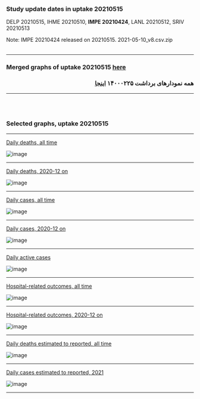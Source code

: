 ### Study update dates in uptake 20210515

DELP 20210515, IHME 20210510, **IMPE 20210424**, LANL 20210512, SRIV 20210513 

Note: IMPE 20210424 released on 20210515.
2021-05-10_v8.csv.zip 
<br/><br/>
****

### Merged graphs of uptake 20210515 [here](https://github.com/pourmalek/covir2/blob/main/20210515/graphs%20merged%20uptake%2020210515.pdf)

<div dir="rtl">
  
###  همه نمودارهای برداشت ۱۴۰۰۰۲۲۵ [اینجا](https://github.com/pourmalek/covir2/blob/main/20210515/graphs%20merged%20uptake%2020210515.pdf)
  
<div dir="ltr">

****

<br/><br/>


### Selected graphs, uptake 20210515

****

[Daily deaths, all time](https://github.com/pourmalek/covir2/blob/main/20210515/output/merge/graph%2011a%20COVID-19%20daily%20deaths%2C%20Iran%2C%20reference%20scenarios.pdf)

![image](https://user-images.githubusercontent.com/30849720/118417558-6e1abf00-b669-11eb-9875-9d3dbb648ee1.png)

****

[Daily deaths, 2020-12 on](https://github.com/pourmalek/covir2/blob/main/20210515/output/merge/graph%2012a%20COVID-19%20daily%20deaths%2C%20Iran%2C%20reference%20scenarios%2C%202020-12-01%20on.pdf)

![image](https://user-images.githubusercontent.com/30849720/118417676-103aa700-b66a-11eb-8872-ab61a8229f91.png)

****

[Daily cases, all time](https://github.com/pourmalek/covir2/blob/main/20210515/output/merge/graph%2021a%20COVID-19%20daily%20cases%2C%20Iran%2C%20reference%20scenarios.pdf)

![image](https://user-images.githubusercontent.com/30849720/118418010-81c72500-b66b-11eb-844e-d719591b6c95.png)

****

[Daily cases, 2020-12 on](https://github.com/pourmalek/covir2/blob/main/20210515/output/merge/graph%2022a%20COVID-19%20daily%20cases%2C%20Iran%2C%20reference%20scenarios%2C%202020-12-01%20on.pdf)

![image](https://user-images.githubusercontent.com/30849720/118418068-c488fd00-b66b-11eb-8b4d-bca2f418f140.png)

****

[Daily active cases](https://github.com/pourmalek/covir2/blob/main/20210515/output/merge/graph%2062.1%20COVID-19%20daily%20active%20cases%20wo%20GHAN%20Hijri.pdf)

![image](https://user-images.githubusercontent.com/30849720/118418116-f13d1480-b66b-11eb-92af-16b22618b8bc.png)

****

[Hospital-related outcomes, all time](https://github.com/pourmalek/covir2/blob/main/20210515/output/merge/graph%2071%20COVID-19%20hospital-related%20outcomes.pdf)

![image](https://user-images.githubusercontent.com/30849720/118418185-34978300-b66c-11eb-8e91-ec8d5899be9c.png)

****

[Hospital-related outcomes, 2020-12 on](https://github.com/pourmalek/covir2/blob/main/20210515/output/merge/graph%2073%20COVID-19%20hospital-related%20outcomes%2C%20wo%20extremes%2C%202020-12-01%20on.pdf)

![image](https://user-images.githubusercontent.com/30849720/118418230-6e688980-b66c-11eb-9ffd-ac628ed6dc74.png)

****

[Daily deaths estimated to reported, all time](https://github.com/pourmalek/covir2/blob/main/20210515/output/merge/graph%2091%20COVID-19%20daily%20deaths%20estimated%20to%20reported%2C%20Iran%2C%20reference%20scenarios.pdf)

![image](https://user-images.githubusercontent.com/30849720/118418256-9952dd80-b66c-11eb-9c9c-6f2ade45ad05.png)

****

[Daily cases estimated to reported, 2021](https://github.com/pourmalek/covir2/blob/main/20210515/output/merge/graph%2093%20COVID-19%20daily%20cases%20estimated%20to%20reported%2C%20Iran%2C%20reference%20scenarios%2C%202021-01-01%20on.pdf) 

![image](https://user-images.githubusercontent.com/30849720/118418296-bc7d8d00-b66c-11eb-97a6-f40dc6d0a7f0.png)

****

